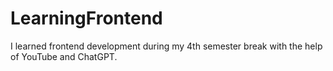 # LearningFrontend
I learned frontend development during my 4th semester break with the help of YouTube and ChatGPT.

